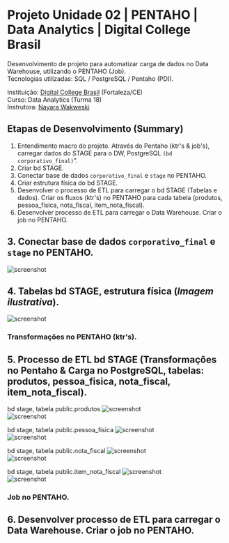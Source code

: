 # Projeto Unidade 02 | PENTAHO | Data Analytics | Digital College Brasil

Desenvolvimento de projeto para automatizar carga de dados no Data Warehouse, utilizando o PENTAHO (Job).<br>
Tecnologias utilizadas: SQL / PostgreSQL / Pentaho (PDI).<br>

Instituição: [Digital College Brasil](https://digitalcollege.com.br/) (Fortaleza/CE) <br>
Curso: Data Analytics (Turma 18) <br>
Instrutora: [Nayara Wakweski](https://github.com/NayaraWakewski) <br>

## Etapas de Desenvolvimento (Summary)
1. Entendimento macro do projeto. Através do Pentaho (ktr's & job's), carregar dados do STAGE para o DW, PostgreSQL `(bd corporativo_final)`".
2. Criar bd STAGE.
3. Conectar base de dados `corporativo_final` e `stage` no PENTAHO.
4. Criar estrutura física do bd STAGE.
5. Desenvolver o processo de ETL para carregar o bd STAGE (Tabelas e dados). Criar os fluxos (ktr's) no PENTAHO para cada tabela (produtos, pessoa_fisica, nota_fiscal, item_nota_fiscal).
6. Desenvolver processo de ETL para carregar o Data Warehouse. Criar o job no PENTAHO.



## 3. Conectar base de dados `corporativo_final` e `stage` no PENTAHO.
![screenshot](/images/conexao_bds_postgres_pentaho.png) <br>

## 4. Tabelas bd STAGE, estrutura física (_Imagem ilustrativa_).
![screenshot](/images/estrut_fis_bd_stage.png) <br>

### Transformações no PENTAHO (ktr's).

## 5. Processo de ETL bd STAGE (Transformações no Pentaho & Carga no PostgreSQL, tabelas: produtos, pessoa_fisica, nota_fiscal, item_nota_fiscal). 

bd stage, tabela public.produtos
![screenshot](/images/ktr_produtos.png) <br>
![screenshot](/images/stage_produtos.png) <br>

bd stage, tabela public.pessoa_fisica
![screenshot](/images/ktr_pessoa_fisica.png) <br>
![screenshot](/images/stage_pessoa_fisica.png) <br>

bd stage, tabela public.nota_fiscal
![screenshot](/images/ktr_nota_fiscal.png) <br>
![screenshot](/images/stage_nota_fiscal.png) <br>

bd stage, tabela public.item_nota_fiscal
![screenshot](/images/ktr_item_nota_fiscal.png) <br>
![screenshot](/images/stage_item_nota_fiscal.png) <br>

### Job no PENTAHO.

## 6. Desenvolver processo de ETL para carregar o Data Warehouse. Criar o job no PENTAHO.
